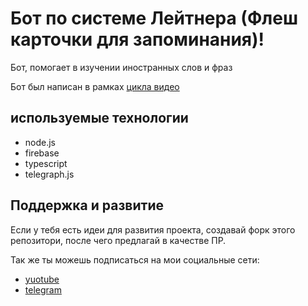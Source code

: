 # Бот по системе Лейтнера (Флеш карточки для запоминания)!

Бот, помогает в изучении иностранных слов и фраз

Бот был написан в рамках [цикла видео](https://www.youtube.com/playlist?list=PLX6Ggq2UB4cZA5yhOH8tnkyegr7O-PpLb)

## используемые технологии
 - node.js
 - firebase
 - typescript
 - telegraph.js

## Поддержка и развитие

Если у тебя есть идеи для развития проекта, создавай форк этого репозитори, после чего предлагай в качестве ПР.

Так же ты можешь подписаться на мои социальные сети:

- [yuotube](https://www.youtube.com/channel/UCmGxW0J_DDS3QzPktir5TKw)
- [telegram](https://t.me/alx_four)
